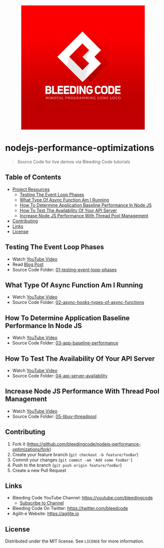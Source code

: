 <p align="center">
  <a href="https://youtube.com/bleedingcode">
    <img
      alt="Bleeding Code"
      src="./assets/bleeding-code-logo-slogan.jpg"
      width="400"
    />
  </a>
</p>

# nodejs-performance-optimizations
> Source Code for live demos via Bleeding Code tutorials

## Table of Contents

- [Project Resources](#table-of-contents)
    - [Testing The Event Loop Phases](#testing-the-event-loop-phases)
    - [What Type Of Async Function Am I Running](#what-type-of-async-function-am-i-running)
    - [How To Determine Application Baseline Performance In Node JS](#how-to-determine-application-baseline-performance-in-node-js)
    - [How To Test The Availability Of Your API Server](#how-to-test-the-availability-of-your-api-server)
    - [Increase Node JS Performance With Thread Pool Management](#increase-node-js-performance-with-thread-pool-management)
- [Contributing](#contributing)
- [Links](#links)
- [License](#license)

## Testing The Event Loop Phases

- Watch [YouTube Video](https://youtu.be/ol56smloW2Q)
- Read [Blog Post](http://bleedingcode.com/managing-the-event-loop-phases/)
- Source Code Folder: [01-testing-event-loop-phases](/01-testing-event-loop-phases)

## What Type Of Async Function Am I Running

- Watch [YouTube Video](https://youtu.be/yiBLmRRRx-k)
- Source Code Folder: [02-async-hooks-types-of-async-functions](/02-async-hooks-types-of-async-functions)

## How To Determine Application Baseline Performance In Node JS

- Watch [YouTube Video](https://youtu.be/VlgbcarMoVQ)
- Source Code Folder: [03-app-baseline-performance](/03-app-baseline-performance)

## How To Test The Availability Of Your API Server

- Watch [YouTube Video](https://youtu.be/JwFDEJj3CKM)
- Source Code Folder: [04-api-server-availability](/04-api-server-availability)

## Increase Node JS Performance With Thread Pool Management

- Watch [YouTube Video](https://youtu.be/LC5FC3FdzAE)
- Source Code Folder: [05-libuv-threadpool](/05-libuv-threadpool)

## Contributing

1. Fork it (<https://github.com/bleedingcode/nodejs-performance-optimizations/fork>)
2. Create your feature branch (`git checkout -b feature/fooBar`)
3. Commit your changes (`git commit -am 'Add some fooBar'`)
4. Push to the branch (`git push origin feature/fooBar`)
5. Create a new Pull Request

## Links

- Bleeding Code YouTube Channel: https://youtube.com/bleedingcode
   - [Subscribe to Channel](https://youtube.com/bleedingcode)
- Bleeding Code On Twitter: https://twitter.com/bleedcode
- Agilit-e Website: https://agilite.io

## License

Distributed under the MIT license. See ``LICENSE`` for more information.